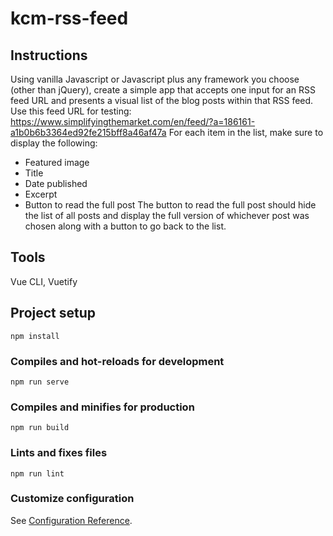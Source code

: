 # kcm-rss-feed

## Instructions

Using vanilla Javascript or Javascript plus any framework you choose (other than jQuery), create a simple
app that accepts one input for an RSS feed URL and presents a visual list of the blog posts within that
RSS feed.
Use this feed URL for testing: https://www.simplifyingthemarket.com/en/feed/?a=186161-a1b0b6b3364ed92fe215bff8a46af47a
For each item in the list, make sure to display the following:
- Featured image
- Title
- Date published
- Excerpt
- Button to read the full post
The button to read the full post should hide the list of all posts and display the full version of whichever
post was chosen along with a button to go back to the list.

## Tools
Vue CLI, Vuetify

## Project setup
```
npm install
```

### Compiles and hot-reloads for development
```
npm run serve
```

### Compiles and minifies for production
```
npm run build
```

### Lints and fixes files
```
npm run lint
```

### Customize configuration
See [Configuration Reference](https://cli.vuejs.org/config/).
